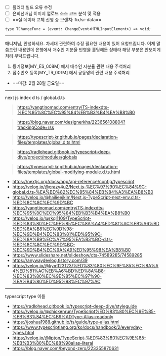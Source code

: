 - [ ] 플러터 빌드 오류 수정
- [ ] 은희선배님 이미지 업로드 소스 코드 분석 및 적용
- [ ] ==실 데이터 교체 진행 중 브랜치: fix/sr-data==

```tsx
type TChangeFunc = (event: ChangeEvent<HTMLInputElement>) => void;
```
***


매니저님, 안녕하세요. 차세대 관련하여 수정 필요한 내용이 있어 요청드립니다. 어제 말씀드린 내용인데 은행에서 매수인 지분율 반영을 홀딩해둔 상태라 해당 부분은 안보이게 처리 부탁드립니다.
1. 등기정보[MY_ES_008M] 에서 매수인 지분율 관련 내용 주석처리
2. 접수번호 등록[MY_TR_001M] 에서 공동명의 관련 내용 주석처리
- ==마감: 2월 28일 금요일==



***
next js index d ts / global.d.ts
> https://yangtinomad.com/entry/TS-indexdts-%EC%95%8C%EC%95%84%EB%B3%B4%EA%B8%B0

> https://blog.naver.com/designerkhs/223656108804?trackingCode=rss

> https://typescript-kr.github.io/pages/declaration-files/templates/global.d.ts.html

> https://radlohead.gitbook.io/typescript-deep-dive/project/modules/globals

> https://typescript-kr.github.io/pages/declaration-files/templates/global-modifying-module.d.ts.html

- https://nextjs.org/docs/app/api-reference/config/typescript
- https://velog.io/@crazy4u2/Next.js-%EC%97%90%EC%84%9C-global.d.ts-%EA%BD%82%EC%95%84%EB%84%A3%EA%B8%B0
- https://velog.io/@hailieejkim/Next.js-TypeScript-next-env.d.ts-%ED%8C%8C%EC%9D%BC
- https://yangtinomad.com/entry/TS-indexdts-%EC%95%8C%EC%95%84%EB%B3%B4%EA%B8%B0
- https://velog.io/@rkql1109/TypeScript-%ED%83%80%EC%9E%85%EC%8A%A4%ED%81%AC%EB%A6%BD%ED%8A%B8%EC%9D%98-%EC%9D%B4%EC%83%81%ED%95%9C-%ED%8A%B9%EC%A7%95%EA%B3%BC-d.ts-%ED%8C%8C%EC%9D%BC-%EC%9D%B4%EC%9A%A9%ED%95%98%EA%B8%B0
- https://www.slideshare.net/slideshow/dts-74589285/74589285
- https://anywaydevlog.tistory.com/39
- https://velog.io/@kym123123/%ED%83%80%EC%9E%85%EC%8A%A4%ED%81%AC%EB%A6%BD%ED%8A%B8-%ED%83%80%EC%9E%85%EC%97%90-%EA%B4%80%ED%95%98%EC%97%AC


***
typescript type 이름
- https://radlohead.gitbook.io/typescript-deep-dive/styleguide
- https://velog.io/@chickenrun/TypeScript%ED%83%80%EC%9E%85-%EB%B3%84%EC%B9%ADType-Alias-readonly
- https://joshua1988.github.io/ts/guide/type-alias.html
- https://www.typescriptlang.org/ko/docs/handbook/2/everyday-types.html
- https://velog.io/@lipton/TypeScript-%ED%83%80%EC%9E%85-%EB%B3%80%EC%88%98alias-literal
- https://blog.naver.com/beyond-zero/223355870631